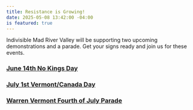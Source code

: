 ```yaml
---
title: Resistance is Growing!
date: 2025-05-08 13:42:00 -04:00
is featured: true
---
```


Indivisible Mad River Valley will be supporting two upcoming demonstrations and a parade.  Get your signs ready and join us for these events.

### [June 14th No Kings Day](https://indivisible.org/statements/indivisible-and-partners-announce-no-kings-nationwide-day-defiance-flag-day-during)

### [July 1st Vermont/Canada Day](https://vermontcando.org/)

### [Warren Vermont Fourth of July Parade](https://madrivervalley.com/4th/#:~:text=For%202025%2C%20the%2075th-parade%20%2876th%20year%20but%20we,starts%20at%2010%20AM%20on%20July%204%2C%202025.)